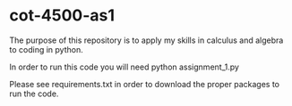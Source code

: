 # cot-4500-as1
The purpose of this repository is to apply my skills in calculus and algebra to coding in python.

In order to run this code you will need python assignment_1.py

Please see requirements.txt in order to download the proper packages to run the code.
